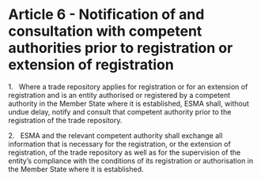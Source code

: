 # Article 6 - Notification of and consultation with competent authorities prior to registration or extension of registration


1.   Where a trade repository applies for registration or for an extension of registration and is an entity authorised or registered by a competent authority in the Member State where it is established, ESMA shall, without undue delay, notify and consult that competent authority prior to the registration of the trade repository.

2.   ESMA and the relevant competent authority shall exchange all information that is necessary for the registration, or the extension of registration, of the trade repository as well as for the supervision of the entity’s compliance with the conditions of its registration or authorisation in the Member State where it is established.
